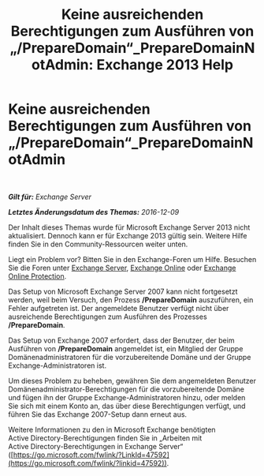 ﻿---
title: 'Keine ausreichenden Berechtigungen zum Ausführen von „/PrepareDomain“_PrepareDomainNotAdmin: Exchange 2013 Help'
TOCTitle: Keine ausreichenden Berechtigungen zum Ausführen von „/PrepareDomain“_PrepareDomainNotAdmin
ms:assetid: c33a2bc0-5b07-49b8-a1c1-53baa4933d44
ms:mtpsurl: https://technet.microsoft.com/de-de/library/ms.exch.setupreadiness.preparedomainnotadmin(v=EXCHG.150)
ms:contentKeyID: 50476646
ms.date: 04/24/2018
mtps_version: v=EXCHG.150
ms.translationtype: HT
---

# Keine ausreichenden Berechtigungen zum Ausführen von „/PrepareDomain“\_PrepareDomainNotAdmin

 

_**Gilt für:** Exchange Server_

_**Letztes Änderungsdatum des Themas:** 2016-12-09_

Der Inhalt dieses Themas wurde für Microsoft Exchange Server 2013 nicht aktualisiert. Dennoch kann er für Exchange 2013 gültig sein. Weitere Hilfe finden Sie in den Community-Ressourcen weiter unten.

Liegt ein Problem vor? Bitten Sie in den Exchange-Foren um Hilfe. Besuchen Sie die Foren unter [Exchange Server](https://go.microsoft.com/fwlink/p/?linkid=60612), [Exchange Online](https://go.microsoft.com/fwlink/p/?linkid=267542) oder [Exchange Online Protection](https://go.microsoft.com/fwlink/p/?linkid=285351).

Das Setup von Microsoft Exchange Server 2007 kann nicht fortgesetzt werden, weil beim Versuch, den Prozess **/PrepareDomain** auszuführen, ein Fehler aufgetreten ist. Der angemeldete Benutzer verfügt nicht über ausreichende Berechtigungen zum Ausführen des Prozesses **/PrepareDomain**.

Das Setup von Exchange 2007 erfordert, dass der Benutzer, der beim Ausführen von **/PrepareDomain** angemeldet ist, ein Mitglied der Gruppe Domänenadministratoren für die vorzubereitende Domäne und der Gruppe Exchange-Administratoren ist.

Um dieses Problem zu beheben, gewähren Sie dem angemeldeten Benutzer Domänenadministrator-Berechtigungen für die vorzubereitende Domäne und fügen ihn der Gruppe Exchange-Administratoren hinzu, oder melden Sie sich mit einem Konto an, das über diese Berechtigungen verfügt, und führen Sie das Exchange 2007-Setup dann erneut aus.

Weitere Informationen zu den in Microsoft Exchange benötigten Active Directory-Berechtigungen finden Sie in „Arbeiten mit Active Directory-Berechtigungen in Exchange Server“ ([https://go.microsoft.com/fwlink/?LinkId=47592](https://go.microsoft.com/fwlink/?linkid=47592)).

